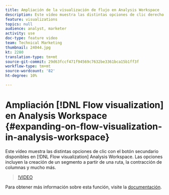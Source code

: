 ```yaml
---
title: Ampliación de la visualización de flujo en Analysis Workspace
description: Este vídeo muestra las distintas opciones de clic derecho disponibles en la visualización Flujo en Analysis Workspace. Las opciones incluyen la creación de un segmento a partir de una ruta, la contracción de columnas y mucho más.
feature: visualizations
topics: null
audience: analyst, marketer
activity: use
doc-type: feature video
team: Technical Marketing
thumbnail: 24044.jpg
kt: 2280
translation-type: tm+mt
source-git-commit: 29d63fccf471f94569c7632be3361bca15b1ff3f
workflow-type: tm+mt
source-wordcount: '82'
ht-degree: 10%

---
```



# Ampliación [!DNL Flow visualization] en Analysis Workspace {#expanding-on-flow-visualization-in-analysis-workspace}

Este vídeo muestra las distintas opciones de clic con el botón secundario disponibles en [!DNL Flow visualization] Analysis Workspace. Las opciones incluyen la creación de un segmento a partir de una ruta, la contracción de columnas y mucho más.

>[!VIDEO](https://video.tv.adobe.com/v/24044/?quality=12)

Para obtener más información sobre esta función, visite la [documentación](https://marketing.adobe.com/resources/help/es_ES/analytics/analysis-workspace/flow.html).
